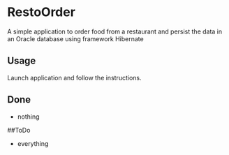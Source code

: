 # RestoOrder

A simple application to order food from a restaurant and persist the data in an Oracle database using framework Hibernate

## Usage
Launch application and follow the instructions.

## Done
* nothing

##ToDo
* everything    




